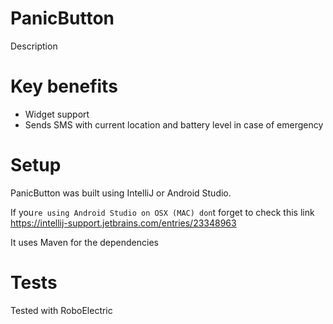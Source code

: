 PanicButton
===========

Description

# Key benefits

* Widget support
* Sends SMS with current location and battery level in case of emergency

# Setup

PanicButton was built using IntelliJ or Android Studio.

If you`re using Android Studio on OSX (MAC) don`t forget to check this link
    https://intellij-support.jetbrains.com/entries/23348963

It uses Maven for the dependencies

# Tests

Tested with RoboElectric

